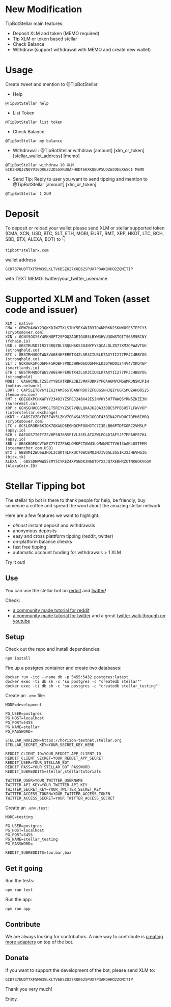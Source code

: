 # New Modification

TipBotStellar main features: 
* Deposit XLM and token (MEMO required) 
* Tip XLM or token based stellar
* Check Balance
* Withdraw (support withdrawal with MEMO and create new wallet)

# Usage
Create tweet and mention to @TipBotStellar

* Help 
```
@TipBotStellar help
```
* List Token
```
@TipBotStellar list token
```
* Check Balance
```
@TipBotStellar my balance
```
* Withdrawal : @TipBotStellar withdraw [amount] [xlm_or_token] [stellar_wallet_address] [memo]
```
@TipBotStellar withdraw 10 XLM GCK3HDQJZNQYVI6QRGZ22D5GXRUUAFHUDT6HXKQBUPSUDZWJOEEXASCI MEMO
```
* Send Tip: Reply to user you want to send tipping and mention to @TipBotStellar [amount] [xlm_or_token]
```
@TipBotStellar 1 XLM
```

# Deposit
To deposit or reload your wallet please send XLM or stellar supported token (CMA, XCN, USD, BTC, SLT, ETH, MOBI, EURT, RMT, XRP, HKDT, LTC, BCH, SBD, BTX, ALEXA, BOT) to 👇

```
tipbot*stellarx.com 
```

wallet address

```
GCD737UUDTTXF5MW3SLKLTV6BSZO27XUE62SPUX7P3AKQHHO2ZQMITIP
```

with TEXT MEMO: twitter/your_twitter_username

# Supported XLM and Token (asset code and issuer)
```
XLM : native
CMA : GBWZHAVWY23QKKDJW7TXLSIHY5EX4NIB37O4NMRKN2SKNWOSE5TEPCY3 (cryptomover.com)
XCN : GCNY5OXYSY4FKHOPT2SPOQZAOEIGXB5LBYW3HVU3OWSTQITS65M5RCNY (fchain.io)
USD : GBSTRUSD7IRX73RQZBL3RQUH6KS3O4NYFY3QCALDLZD77XMZOPWAVTUK (stronghold.co)
BTC : GBSTRH4QOTWNSVA6E4HFERETX4ZLSR3CIUBLK7AXYII277PFJC4BBYOG (stronghold.co)
SLT : GCKA6K5PCQ6PNF5RQBF7PQDJWRHO6UOGFMRLK3DYHDOI244V47XKQ4GP (smartlands.io)
ETH : GBSTRH4QOTWNSVA6E4HFERETX4ZLSR3CIUBLK7AXYII277PFJC4BBYOG (stronghold)
MOBI : GA6HCMBLTZS5VYYBCATRBRZ3BZJMAFUDKYYF6AH6MVCMGWMRDNSWJPIH (mobius.network)
EURT : GAP5LETOV6YIE62YAM56STDANPRDO7ZFDBGSNHJQIYGGKSMOZAHOOS2S (tempo.eu.com)
RMT : GDEGOXPCHXWFYY234D2YZSPEJ24BX42ESJNVHY5H7TWWQSYRN5ZKZE3N (sureremit.co)
XRP : GCNSGHUCG5VMGLT5RIYYZSO7VQULQKAJ62QA33DBC5PPBSO57LFWVV6P (interstellar.exchange)
HKDT : GABSZVZBYEO5F4V5LZKV7GR4SAJ5IKJGGOF43BIN42FNDUG7QPH6IMRQ (cryptomover.com)
LTC : GC5LOR3BK6KIOK7GKAUD5EGHQCMFOGHJTC7I3ELB66PTDFXORC2VM5LP (apay.io)
BCH : GAEGOS7I6TYZSVHPSN76RSPIVL3SELATXZWLFO4DIAFYJF7MPAHFE7H4 (apay.io)
SBD : GB3KBOFUCVTWEZ7YIZ7PAKLQMKPCTGWU3LOMANMCT7V6I3AAK4USTEEM (steemanchor.com USD)
BTX : GBBAMI2WU6WJHDL3CQKT4LPXUC76WCEMQJMJIVQGL2G5IKJ2JHEVHG3G (bitx.tk)
ALEXA : GB5SDHWWW55EMY5IYREZ4XPSNDK3N6UTOYX2JQ7XEBHRZUTNK6OKVGGV (AlexaCoin.ID)
```


# Stellar Tipping bot

The stellar tip bot is there to thank people for help, be friendly, buy someone a coffee and spread the word about the amazing stellar network.

Here are a few features we want to highlight:

- *almost* instant deposit and withdrawals
- anonymous deposits
- easy and cross plattform tipping (reddit, twitter)
- on-platform balance checks
- fast free tipping
- automatic account funding for withdrawals > 1 XLM

Try it out!

## Use

You can use the stellar bot on [reddit](https://www.lumenauts.com/tutorials/how-to-tip-with-the-stellar-subreddit-tipping-bot) and [twitter](https://twitter.com/xlm_bot)!

Check:

- [a community made tutorial for reddit](https://www.lumenauts.com/tutorials/how-to-tip-with-the-stellar-subreddit-tipping-bot)
- [a community made tutorial for twitter](https://www.lumenauts.com/tutorials/how-to-tip-with-the-lumen-twitter-tipping-bot) and a great [twitter walk through on youtube](https://www.youtube.com/watch?v=MXZF0RY8D20&feature=youtu.be)

## Setup

Check out the repo and install dependencies:

```
npm install
```

Fire up a postgres container and create two databases:

```
docker run -itd --name db -p 5455:5432 postgres:latest
docker exec -ti db sh -c 'su postgres -c "createdb stellar"'
docker exec -ti db sh -c 'su postgres -c "createdb stellar_testing"'
```

Create an `.env` file:

```
MODE=development

PG_USER=postgres
PG_HOST=localhost
PG_PORT=5455
PG_NAME=stellar
PG_PASSWORD=

STELLAR_HORIZON=https://horizon-testnet.stellar.org
STELLAR_SECRET_KEY=YOUR_SECRET_KEY_HERE

REDDIT_CLIENT_ID=YOUR_REDDIT_APP_CLIENT_ID
REDDIT_CLIENT_SECRET=YOUR_REDDIT_APP_SECRET
REDDIT_USER=YOUR_STELLAR_BOT
REDDIT_PASS=YOUR_STELLAR_BOT_PASSWORD
REDDIT_SUBREDDITS=stellar,stellartutorials

TWITTER_USER=YOUR_TWITTER_USERNAME
TWITTER_API_KEY=YOUR_TWITTER_API_KEY
TWITTER_SECRET_KEY=YOUR_TWITTER_SECRET_KEY
TWITTER_ACCESS_TOKEN=YOUR_TWITTER_ACCESS_TOKEN
TWITTER_ACCESS_SECRET=YOUR TWITTER_ACCESS_SECRET

```

Create an `.env.test`:

```
MODE=testing

PG_USER=postgres
PG_HOST=localhost
PG_PORT=5455
PG_NAME=stellar_testing
PG_PASSWORD=

REDDIT_SUBREDDITS=foo,bar,baz
```

## Get it going

Run the tests:

```
npm run test
```

Run the app:

```
npm run app
```

## Contribute

We are always looking for contributors. A nice way to contribute is [creating more adapters](https://github.com/shredding/stellar-bot/wiki/How-To:-Create-an-adapter) on top of the bot.

## Donate

If you want to support the development of the bot, please send XLM to:

`GCD737UUDTTXF5MW3SLKLTV6BSZO27XUE62SPUX7P3AKQHHO2ZQMITIP`

Thank you very much!

Enjoy.
